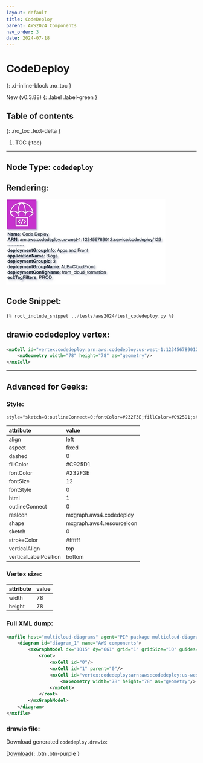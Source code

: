 ```yaml
---
layout: default
title: CodeDeploy
parent: AWS2024 Components
nav_order: 3
date: 2024-07-18
---
```


# CodeDeploy
{: .d-inline-block .no_toc }

New (v0.3.88)
{: .label .label-green }

## Table of contents
{: .no_toc .text-delta }

1. TOC
{:toc}

---


## Node Type: ``codedeploy``

## Rendering:

![lambda](output/jpg/codedeploy.jpg)

## Code Snippet:

```python
{% root_include_snippet ../tests/aws2024/test_codedeploy.py %}
```

## drawio codedeploy vertex:

```xml
<mxCell id="vertex:codedeploy:arn:aws:codedeploy:us-west-1:123456789012:service/codedeploy/123" parent="1" vertex="1">
    <mxGeometry width="78" height="78" as="geometry"/>
</mxCell>
```
---

## Advanced for Geeks:

### Style:
```html
style="sketch=0;outlineConnect=0;fontColor=#232F3E;fillColor=#C925D1;strokeColor=#ffffff;dashed=0;verticalLabelPosition=bottom;verticalAlign=top;align=left;html=1;fontSize=12;fontStyle=0;aspect=fixed;shape=mxgraph.aws4.resourceIcon;resIcon=mxgraph.aws4.codedeploy;"
```

| attribute | value |
|:----------|:------|
|align| left |
|aspect| fixed |
|dashed| 0 |
|fillColor| #C925D1 |
|fontColor| #232F3E |
|fontSize| 12 |
|fontStyle| 0 |
|html| 1 |
|outlineConnect| 0 |
|resIcon| mxgraph.aws4.codedeploy |
|shape| mxgraph.aws4.resourceIcon |
|sketch| 0 |
|strokeColor| #ffffff |
|verticalAlign| top |
|verticalLabelPosition| bottom |

### Vertex size:

| attribute | value |
|:---------|:-----------|
| width    | 78  |
| height   |78|

### Full XML dump:
```xml
<mxfile host="multicloud-diagrams" agent="PIP package multicloud-diagrams. Generate resources in draw.io compatible format for Cloud infrastructure. Copyrights @ Roman Tsypuk 2023. MIT license." type="MultiCloud">
    <diagram id="diagram_1" name="AWS components">
        <mxGraphModel dx="1015" dy="661" grid="1" gridSize="10" guides="1" tooltips="1" connect="1" arrows="1" fold="1" page="1" pageScale="1" pageWidth="850" pageHeight="1100" math="0" shadow="1">
            <root>
                <mxCell id="0"/>
                <mxCell id="1" parent="0"/>
                <mxCell id="vertex:codedeploy:arn:aws:codedeploy:us-west-1:123456789012:service/codedeploy/123" value="&lt;b&gt;Name&lt;/b&gt;: Code Deploy&lt;BR&gt;&lt;b&gt;ARN&lt;/b&gt;: arn:aws:codedeploy:us-west-1:123456789012:service/codedeploy/123&lt;BR&gt;-----------&lt;BR&gt;&lt;b&gt;deploymentGroupInfo&lt;/b&gt;: Apps and Front&lt;BR&gt;&lt;b&gt;applicationName&lt;/b&gt;: Blogs&lt;BR&gt;&lt;b&gt;deploymentGroupId&lt;/b&gt;: 3&lt;BR&gt;&lt;b&gt;deploymentGroupName&lt;/b&gt;: ALB+CloudFront&lt;BR&gt;&lt;b&gt;deploymentConfigName&lt;/b&gt;: from_cloud_formation&lt;BR&gt;&lt;b&gt;ec2TagFilters&lt;/b&gt;: PROD" style="sketch=0;outlineConnect=0;fontColor=#232F3E;fillColor=#C925D1;strokeColor=#ffffff;dashed=0;verticalLabelPosition=bottom;verticalAlign=top;align=left;html=1;fontSize=12;fontStyle=0;aspect=fixed;shape=mxgraph.aws4.resourceIcon;resIcon=mxgraph.aws4.codedeploy;" parent="1" vertex="1">
                    <mxGeometry width="78" height="78" as="geometry"/>
                </mxCell>
            </root>
        </mxGraphModel>
    </diagram>
</mxfile>
```

### drawio file:

Download generated ``codedeploy.drawio``:

[Download](output/drawio/codedeploy.drawio){: .btn .btn-purple }